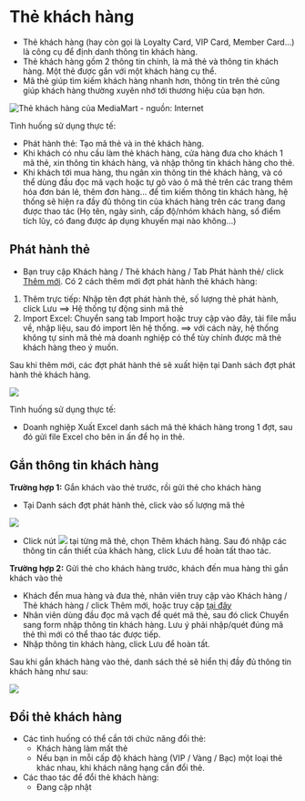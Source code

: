 # Thẻ khách hàng

* Thẻ khách hàng (hay còn gọi là Loyalty Card, VIP Card, Member Card...) là công cụ để định danh thông tin khách hàng.
* Thẻ khách hàng gồm 2 thông tin chính, là mã thẻ và thông tin khách hàng. Một thẻ được gắn với một khách hàng cụ thể.
* Mã thẻ giúp tìm kiếm khách hàng nhanh hơn, thông tin trên thẻ cũng giúp khách hàng thường xuyên nhớ tới thương hiệu của bạn hơn.

![Thẻ khách hàng của MediaMart - nguồn: Internet](https://raw.githubusercontent.com/nhanhapi/manual/master/docs/khach-hang/img/the-khach-hang-01a.jpg)

Tình huống sử dụng thực tế:

* Phát hành thẻ: Tạo mã thẻ và in thẻ khách hàng.
* Khi khách có nhu cầu làm thẻ khách hàng, cửa hàng đưa cho khách 1 mã thẻ, xin thông tin khách hàng, và nhập thông tin khách hàng cho thẻ.
* Khi khách tới mua hàng, thu ngân xin thông tin thẻ khách hàng, và có thể dùng đầu đọc mã vạch hoặc tự gõ vào ô mã thẻ trên các trang thêm hóa đơn bán lẻ, thêm đơn hàng... để tìm kiếm thông tin khách hàng, hệ thống sẽ hiện ra đầy đủ thông tin của khách hàng trên các trang đang được thao tác (Họ tên, ngày sinh, cấp độ/nhóm khách hàng, số điểm tích lũy, có đang được áp dụng khuyến mại nào không...)

## Phát hành thẻ

* Bạn  truy cập Khách hàng / Thẻ khách hàng / Tab Phát hành thẻ/ click [Thêm mới](https://nhanh.vn/customer/batch/index?tab=add). Có 2 cách thêm mới đợt phát hành thẻ khách hàng:
1. Thêm trực tiếp: Nhập tên đợt phát hành thẻ, số lượng thẻ phát hành, click Lưu ==> Hệ thống tự động sinh mã thẻ
2. Import Excel: Chuyển sang tab Import hoặc truy cập vào đây, tải file mẫu về, nhập liệu, sau đó import lên hệ thống. ==> với cách này, hệ thống không tự sinh mã thẻ mà doanh nghiệp có thể tùy chỉnh được mã thẻ khách hàng theo ý muốn.

Sau khi thêm mới, các đợt phát hành thẻ sẽ xuất hiện tại Danh sách đợt phát hành thẻ khách hàng.


![](https://raw.githubusercontent.com/nhanhapi/manual/master/docs/khach-hang/img/danh-sach-dot-phat-hanh-the-1.jpg)


Tình huống sử dụng thực tế:
- Doanh nghiệp Xuất Excel danh sách mã thẻ khách hàng trong 1 đợt, sau đó gửi file Excel cho bên in ấn để họ in thẻ.

## Gắn thông tin khách hàng

**Trường hợp 1:** Gắn khách vào thẻ trước, rồi gửi thẻ cho khách hàng
       
 - Tại Danh sách đợt phát hành thẻ, click vào số lượng mã thẻ
 
 
 ![](https://raw.githubusercontent.com/nhanhapi/manual/master/docs/khach-hang/img/danh-sach-dot-phat-hanh-the-2-.jpg)


- Click nút ![](https://raw.githubusercontent.com/nhanhapi/manual/master/docs/khach-hang/img/nut1.jpg) tại từng mã thẻ, chọn Thêm khách hàng. Sau đó nhập các thông tin cần thiết của khách hàng, click Lưu để hoàn tất thao tác.

**Trường hợp 2:** Gửi thẻ cho khách hàng trước, khách đến mua hàng thì gắn khách vào thẻ

- Khách đển mua hàng và đưa thẻ, nhân viên truy cập vào Khách hàng / Thẻ khách hàng / click Thêm mới, hoặc truy cập [tại đây](https://new.nhanh.vn/customer/code/addbycode)
- Nhân viên dùng đầu đọc mã vạch để quét mã thẻ, sau đó click Chuyển sang form nhập thông tin khách hàng. Lưu ý phải nhập/quét đúng mã thẻ thì mới có thể thao tác được tiếp.
- Nhập thông tin khách hàng, click Lưu để hoàn tất.

Sau khi gắn khách hàng vào thẻ, danh sách thẻ sẽ hiển thị đầy đủ thông tin khách hàng như sau:


![](https://raw.githubusercontent.com/nhanhapi/manual/master/docs/khach-hang/img/thong-tin-the-khach-hang.jpg?token=AQAV53SJX5PZPA2TY7AHIXS66GJ6W)

## Đổi thẻ khách hàng

* Các tình huống có thể cần tới chức năng đổi thẻ:
  * Khách hàng làm mất thẻ
  * Nếu bạn in mỗi cấp độ khách hàng (VIP / Vàng / Bạc) một loại thẻ khác nhau, khi khách nâng hạng cần đổi thẻ.
* Các thao tác để đổi thẻ khách hàng:
  * Đang cập nhật
  

